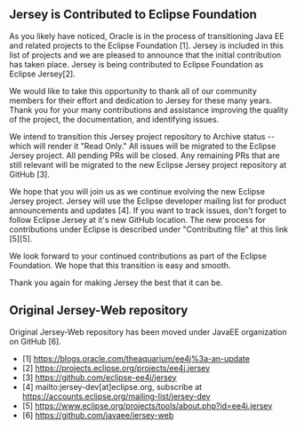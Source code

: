 <!--

    DO NOT ALTER OR REMOVE COPYRIGHT NOTICES OR THIS HEADER.

    Copyright (c) 2012-2021 Oracle and/or its affiliates. All rights reserved.

    The contents of this file are subject to the terms of either the GNU
    General Public License Version 2 only ("GPL") or the Common Development
    and Distribution License("CDDL") (collectively, the "License").  You
    may not use this file except in compliance with the License.  You can
    obtain a copy of the License at
    https://oss.oracle.com/licenses/CDDL+GPL-1.1
    or LICENSE.txt.  See the License for the specific
    language governing permissions and limitations under the License.

    When distributing the software, include this License Header Notice in each
    file and include the License file at LICENSE.txt.

    GPL Classpath Exception:
    Oracle designates this particular file as subject to the "Classpath"
    exception as provided by Oracle in the GPL Version 2 section of the License
    file that accompanied this code.

    Modifications:
    If applicable, add the following below the License Header, with the fields
    enclosed by brackets [] replaced by your own identifying information:
    "Portions Copyright [year] [name of copyright owner]"

    Contributor(s):
    If you wish your version of this file to be governed by only the CDDL or
    only the GPL Version 2, indicate your decision by adding "[Contributor]
    elects to include this software in this distribution under the [CDDL or GPL
    Version 2] license."  If you don't indicate a single choice of license, a
    recipient has the option to distribute your version of this file under
    either the CDDL, the GPL Version 2 or to extend the choice of license to
    its licensees as provided above.  However, if you add GPL Version 2 code
    and therefore, elected the GPL Version 2 license, then the option applies
    only if the new code is made subject to such option by the copyright
    holder.

-->
## Jersey is Contributed to Eclipse Foundation

As you likely have noticed, Oracle is in the process of transitioning Java EE and related projects to the Eclipse Foundation [1]. Jersey is included in this list of projects and we are pleased to announce that the initial contribution has taken place. Jersey is being contributed to Eclipse Foundation as Eclipse Jersey[2].

We would like to take this opportunity to thank all of our community members for their effort and dedication to Jersey for these many years. Thank you for your many contributions and assistance improving the quality of the project, the documentation, and identifying issues.

We intend to transition this Jersey project repository to Archive status -- which will render it "Read Only." All issues will be migrated to the Eclipse Jersey project. All pending PRs will be closed. Any remaining PRs that are still relevant will be migrated to the new Eclipse Jersey project repository at GitHub [3].

We hope that you will join us as we continue evolving the new Eclipse Jersey project. Jersey will use the Eclipse developer mailing list for product announcements and updates [4]. If you want to track issues, don't forget to follow Eclipse Jersey at it's new GitHub location. The new process for contributions under Eclipse is described  under "Contributing file" at this link [5][5].

We look forward to your continued contributions as part of the Eclipse Foundation. We hope that this transition is easy and smooth.

Thank you again for making Jersey the best that it can be.

## Original Jersey-Web repository

Original Jersey-Web repository has been moved under JavaEE organization on GitHub [6].

* [1] https://blogs.oracle.com/theaquarium/ee4j%3a-an-update
* [2] https://projects.eclipse.org/projects/ee4j.jersey
* [3] https://github.com/eclipse-ee4j/jersey
* [4] mailto:jersey-dev[at]eclipse.org, subscribe at https://accounts.eclipse.org/mailing-list/jersey-dev
* [5] https://www.eclipse.org/projects/tools/about.php?id=ee4j.jersey
* [6] https://github.com/javaee/jersey-web
